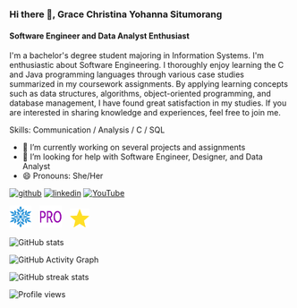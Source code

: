 ### Hi there 👋, Grace Christina Yohanna Situmorang
#### Software Engineer and Data Analyst Enthusiast
I'm a bachelor's degree student majoring in Information Systems. I'm enthusiastic about Software Engineering. I thoroughly enjoy learning the C and Java programming languages through various case studies summarized in my coursework assignments. By applying learning concepts such as data structures, algorithms, object-oriented programming, and database management, I have found great satisfaction in my studies. If you are interested in sharing knowledge and experiences, feel free to join me.

Skills: Communication / Analysis / C / SQL

- 🔭 I’m currently working on several projects and assignments 
- 🤔 I’m looking for help with Software Engineer, Designer, and Data Analyst 
- 😄 Pronouns: She/Her 


[<img src='https://cdn.jsdelivr.net/npm/simple-icons@3.0.1/icons/github.svg' alt='github' height='40'>](https://github.com/gracesitumorang)  [<img src='https://cdn.jsdelivr.net/npm/simple-icons@3.0.1/icons/linkedin.svg' alt='linkedin' height='40'>](https://www.linkedin.com/in/gracechristinays/)  [<img src='https://cdn.jsdelivr.net/npm/simple-icons@3.0.1/icons/youtube.svg' alt='YouTube' height='40'>](https://www.youtube.com/channel/DimJvGjJ3EE2ugCm1uUSbA)  

<a href='https://archiveprogram.github.com/'><img src='https://raw.githubusercontent.com/acervenky/animated-github-badges/master/assets/acbadge.gif' width='40' height='40'></a> <a href='https://github.com/pricing'><img src='https://raw.githubusercontent.com/acervenky/animated-github-badges/master/assets/pro.gif' width='40' height='40'></a> <a href='https://stars.github.com/'><img src='https://raw.githubusercontent.com/acervenky/animated-github-badges/master/assets/starbadge.gif' width='35' height='35'></a> 

![GitHub stats](https://github-readme-stats.vercel.app/api?username=gracesitumorang&show_icons=true)  

![GitHub Activity Graph](https://activity-graph.herokuapp.com/graph?username=gracesitumorang)  

![GitHub streak stats](https://streak-stats.demolab.com/?user=gracesitumorang)  

![Profile views](https://gpvc.arturio.dev/gracesitumorang)  
